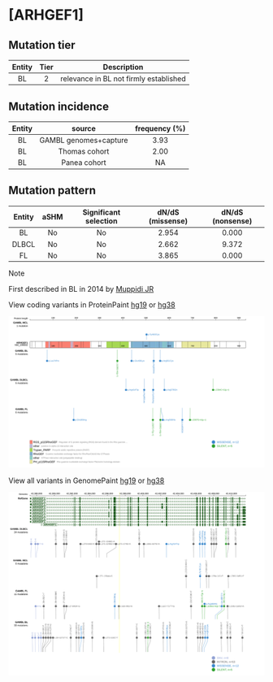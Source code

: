 # [ARHGEF1]

## Mutation tier

|Entity|Tier|Description                           |
|:------:|:----:|--------------------------------------|
|BL    |2   |relevance in BL not firmly established|
## Mutation incidence

|Entity|source               |frequency (%)|
|:------:|:---------------------:|:-------------:|
|BL    |GAMBL genomes+capture|3.93         |
|BL    |Thomas cohort        |2.00         |
|BL    |Panea cohort         |  NA         |

## Mutation pattern

|Entity|aSHM|Significant selection|dN/dS (missense)|dN/dS (nonsense)|
|:------:|:----:|:---------------------:|:----------------:|:----------------:|
|BL    |No  |No                   |2.954           |0.000           |
|DLBCL |No  |No                   |2.662           |9.372           |
|FL    |No  |No                   |3.865           |0.000           |


> [!NOTE]
> First described in BL in 2014 by [Muppidi JR](https://pubmed.ncbi.nlm.nih.gov/25274307)


View coding variants in ProteinPaint [hg19](https://www.bcgsc.ca/downloads/morinlab/GAMBL/test/genes/ARHGEF1_protein.html)  or [hg38](https://www.bcgsc.ca/downloads/morinlab/GAMBL/test/genes/ARHGEF1_protein_hg38.html)

![image](images/proteinpaint/ARHGEF1_NM_199002.svg)

View all variants in GenomePaint [hg19](https://www.bcgsc.ca/downloads/morinlab/GAMBL/test/genes/ARHGEF1.html)  or [hg38](https://www.bcgsc.ca/downloads/morinlab/GAMBL/test/genes/ARHGEF1_hg38.html)

![image](images/proteinpaint/ARHGEF1.svg)
